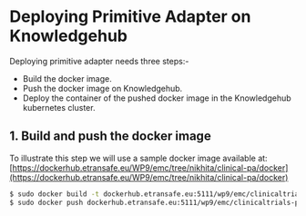 # Deploying Primitive Adapter on Knowledgehub

Deploying primitive adapter needs three steps:- 

  - Build the docker image.
  - Push the docker image on Knowledgehub.
  - Deploy the container of the pushed docker image in the Knowledgehub kubernetes cluster.

## 1. Build and push the docker image

To illustrate this step we will use a sample docker image available at: [https://dockerhub.etransafe.eu/WP9/emc/tree/nikhita/clinical-pa/docker](https://dockerhub.etransafe.eu/WP9/emc/tree/nikhita/clinical-pa/docker)

```sh
$ sudo docker build -t dockerhub.etransafe.eu:5111/wp9/emc/clinicaltrials-pa:latest .
$ sudo docker push dockerhub.etransafe.eu:5111/wp9/emc/clinicaltrials-pa:latest
```
